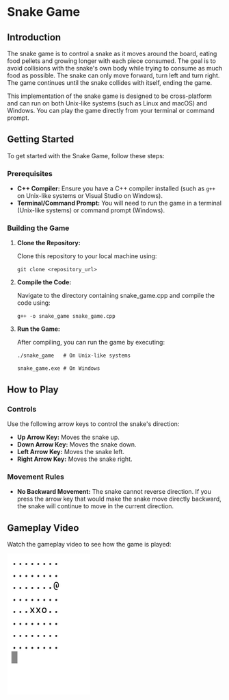 # Snake Game

## Introduction

The snake game is to control a snake as it moves around the board, eating food pellets and growing longer with each piece consumed. The goal is to avoid collisions with the snake's own body while trying to consume as much food as possible. The snake can only move forward, turn left and turn right. The game continues until the snake collides with itself, ending the game.

This implementation of the snake game is designed to be cross-platform and can run on both Unix-like systems (such as Linux and macOS) and Windows. You can play the game directly from your terminal or command prompt.

## Getting Started

To get started with the Snake Game, follow these steps:

### Prerequisites

- **C++ Compiler:** Ensure you have a C++ compiler installed (such as `g++` on Unix-like systems or Visual Studio on Windows).
- **Terminal/Command Prompt:** You will need to run the game in a terminal (Unix-like systems) or command prompt (Windows).

### Building the Game

1. **Clone the Repository:**

   Clone this repository to your local machine using:
   ```
   git clone <repository_url>
   ```
1. **Compile the Code:**

   Navigate to the directory containing snake_game.cpp and compile the code using:

   ```
   g++ -o snake_game snake_game.cpp
   ```
1. **Run the Game:**

   After compiling, you can run the game by executing:

   ```
   ./snake_game   # On Unix-like systems
   ```
   ```
   snake_game.exe # On Windows
   ```
## How to Play

### Controls

Use the following arrow keys to control the snake's direction:

- **Up Arrow Key:** Moves the snake up.
- **Down Arrow Key:** Moves the snake down.
- **Left Arrow Key:** Moves the snake left.
- **Right Arrow Key:** Moves the snake right.

### Movement Rules

- **No Backward Movement:** The snake cannot reverse direction. If you press the arrow key that would make the snake move directly backward, the snake will continue to move in the current direction.

## Gameplay Video

Watch the gameplay video to see how the game is played:

![Gameplay Video](snake_game_example.gif)
